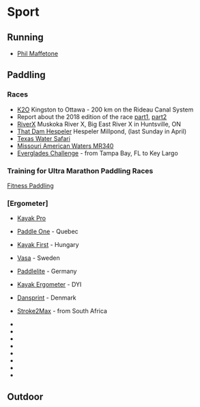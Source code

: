# Sport

## Running

* [Phil Maffetone]

[Phil Maffetone]: https://philmaffetone.com

## Paddling

### Races

* [K2O] Kingston to Ottawa - 200 km on the Rideau Canal System
* Report about the 2018 edition of the race [part1](K2O/2018-report-part1.md), [part2](K2O/2018-report-part2.md)
* [RiverX] Muskoka River X, Big East River X in Huntsville, ON
* [That Dam Hespeler] Hespeler Millpond, (last Sunday in April)
* [Texas Water Safari]
* [Missouri American Waters MR340]
* [Everglades Challenge] - from Tampa Bay, FL to Key Largo

[K2O]: http://kingston2ottawa.ca
[RiverX]: http://muskokariverx.com
[That Dam Hespeler]: http://damhespeler.com
[Yukon River Quest]: https://www.yukonriverquest.com/
[Missouri American Waters MR340]: https://rivermiles.com/mr340/
[Texas Water Safari]: http://www.texaswatersafari.org/
[Everglades Challenge]: http://www.watertribe.com/events/evergladeschallenge/

### Training for Ultra Marathon Paddling Races

[Fitness Paddling](http://race.fit2paddle.com/carter-johnson-on-training-for-ultra-marathon-paddling-races/)

### [Ergometer]

* [Kayak Pro]
* [Paddle One] - Quebec
* [Kayak First] - Hungary
* [Vasa] - Sweden
* [Paddlelite] - Germany
* [Kayak Ergometer] - DYI
* [Dansprint] - Denmark
* [Stroke2Max] - from South Africa

* [Kayak Pro]: http://www.kayakpro.com
* [Paddle One]: http://www.paddleone.com
* [Kayak First]: http://www.kayakfirst.com
* [Vasa]: https://vasatrainer.com/product/kayak-ergometer-kayaking-ergo/
* [Paddlelite]: http://www.paddlelite.de
* [Kayak Ergometer]: https://www.kayakergometer.com/
* [Dansprint]: http://www.dansprint.com/sys/site-2.html
* [Stroke2Max]: http://stroke2max.com/


## Outdoor

